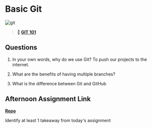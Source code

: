 # Basic Git

![git](https://git-scm.com/images/branching-illustration@2x.png)

> **📖 [GIT 101](https://codeworksacademy.com/fs-student-guide/resources/wk1/01-GIT)**

## Questions

1. In your own words, why do we use Git?
To push our projects to the internet.

2. What are the benefits of having multiple branches?

3. What is the difference between Git and GitHub

## Afternoon Assignment Link

**[Repo](https://github.com/LiamSmith1992/<ASSIGNMENT_REPO>)**

Identify at least 1 takeaway from today's assignment
